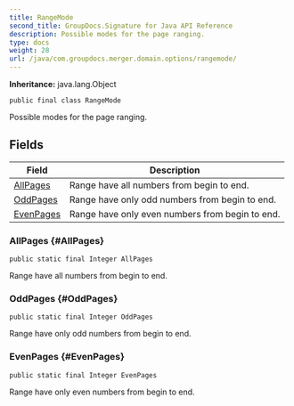 ```yaml
---
title: RangeMode
second_title: GroupDocs.Signature for Java API Reference
description: Possible modes for the page ranging.
type: docs
weight: 28
url: /java/com.groupdocs.merger.domain.options/rangemode/
---
```

**Inheritance:**
java.lang.Object
```
public final class RangeMode
```

Possible modes for the page ranging.
## Fields

| Field | Description |
| --- | --- |
| [AllPages](#AllPages) | Range have all numbers from begin to end. |
| [OddPages](#OddPages) | Range have only odd numbers from begin to end. |
| [EvenPages](#EvenPages) | Range have only even numbers from begin to end. |
### AllPages {#AllPages}
```
public static final Integer AllPages
```


Range have all numbers from begin to end.

### OddPages {#OddPages}
```
public static final Integer OddPages
```


Range have only odd numbers from begin to end.

### EvenPages {#EvenPages}
```
public static final Integer EvenPages
```


Range have only even numbers from begin to end.

